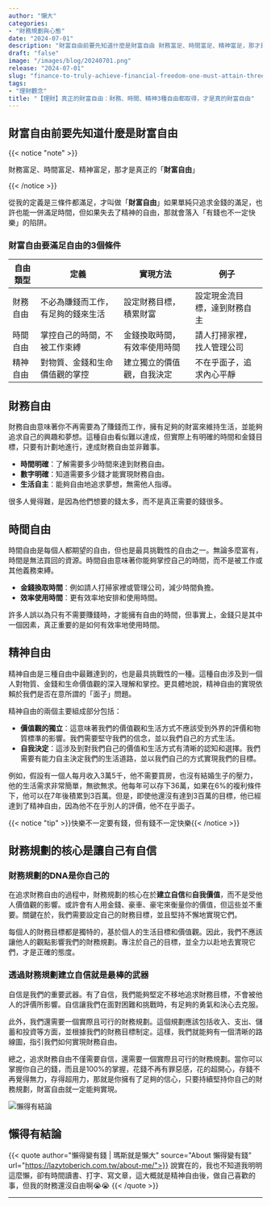 ```yaml
---
author: "懶大"
categories:
- "財務規劃與心態"
date: "2024-07-01"
description: "財富自由前要先知道什麼是財富自由 財務富足、時間富足、精神富足，那才是真正的「財富自由」 從我的定義是三條件都滿足，才叫做「財富自由」如果單純只追求金錢的滿足，也許也能一併滿足時間，但如果失去了精神的自由，那就會落入「有錢也不一定快樂」的陷阱。 財富自由要滿足自由的3個條件 | 自由類型 | 定義 ..."
draft: "false"
image: "/images/blog/20240701.png"
release: "2024-07-01"
slug: "finance-to-truly-achieve-financial-freedom-one-must-attain-three-types-of-freedom-financial-time-and-mental-freedom"
tags:
- "理財觀念"
title: "【理財】真正的財富自由：財務、時間、精神3種自由都取得，才是真的財富自由"
---
```

## 財富自由前要先知道什麼是財富自由

{{< notice "note" >}}

財務富足、時間富足、精神富足，那才是真正的「**財富自由**」

{{< /notice >}}

從我的定義是三條件都滿足，才叫做「**財富自由**」如果單純只追求金錢的滿足，也許也能一併滿足時間，但如果失去了精神的自由，那就會落入「有錢也不一定快樂」的陷阱。

### 財富自由要滿足自由的3個條件

| 自由類型 | 定義 | 實現方法 | 例子 |
| --- | --- | --- | --- |
| 財務自由 | 不必為賺錢而工作，有足夠的錢來生活 | 設定財務目標，積累財富 | 設定現金流目標，達到財務自主 |
| 時間自由 | 掌控自己的時間，不被工作束縛 | 金錢換取時間，有效率使用時間 | 請人打掃家裡，找人管理公司 |
| 精神自由 | 對物質、金錢和生命價值觀的掌控 | 建立獨立的價值觀，自我決定 | 不在乎面子，追求內心平靜 |

## 財務自由

財務自由意味著你不再需要為了賺錢而工作，擁有足夠的財富來維持生活，並能夠追求自己的興趣和夢想。這種自由看似難以達成，但實際上有明確的時間和金錢目標，只要有計劃地進行，達成財務自由並非難事。

- **時間明確**：了解需要多少時間來達到財務自由。
- **數字明確**：知道需要多少錢才能實現財務自由。
- **生活自主**：能夠自由地追求夢想，無需他人指導。

很多人覺得難，是因為他們想要的錢太多，而不是真正需要的錢很多。

## 時間自由

時間自由是每個人都期望的自由，但也是最具挑戰性的自由之一。無論多麼富有，時間是無法買回的資源。時間自由意味著你能夠掌控自己的時間，而不是被工作或其他義務束縛。

- **金錢換取時間**：例如請人打掃家裡或管理公司，減少時間負擔。
- **效率使用時間**：更有效率地安排和使用時間。

許多人誤以為只有不需要賺錢時，才能擁有自由的時間，但事實上，金錢只是其中一個因素，真正重要的是如何有效率地使用時間。

## 精神自由

精神自由是三種自由中最難達到的，也是最具挑戰性的一種。這種自由涉及到一個人對物質、金錢和生命價值觀的深入理解和掌控。更具體地說，精神自由的實現依賴於我們是否在意所謂的「面子」問題。

精神自由的兩個主要組成部分包括：

- **價值觀的獨立**：這意味著我們的價值觀和生活方式不應該受到外界的評價和物質標準的影響。我們需要堅守我們的信念，並以我們自己的方式生活。
- **自我決定**：這涉及到對我們自己的價值和生活方式有清晰的認知和選擇。我們需要有能力自主決定我們的生活道路，並以我們自己的方式實現我們的目標。

例如，假設有一個人每月收入3萬5千，他不需要買房，也沒有結婚生子的壓力，他的生活需求非常簡單，無欲無求。他每年可以存下36萬，如果在6%的複利條件下，他可以在7年後積累到3百萬。但是，即使他還沒有達到3百萬的目標，他已經達到了精神自由，因為他不在乎別人的評價，他不在乎面子。

{{< notice "tip" >}}快樂不一定要有錢，但有錢不一定快樂{{< /notice >}}

## 財務規劃的核心是讓自己有自信

### 財務規劃的DNA是你自己的

在追求財務自由的過程中，財務規劃的核心在於**建立自信**和**自我價值**，而不是受他人價值觀的影響。或許會有人用金錢、豪車、豪宅來衡量你的價值，但這些並不重要。關鍵在於，我們需要設定自己的財務目標，並且堅持不懈地實現它們。

每個人的財務目標都是獨特的，基於個人的生活目標和價值觀。因此，我們不應該讓他人的觀點影響我們的財務規劃。專注於自己的目標，並全力以赴地去實現它們，才是正確的態度。

### 透過財務規劃建立自信就是最棒的武器

自信是我們的重要武器。有了自信，我們能夠堅定不移地追求財務目標，不會被他人的評價所影響。自信讓我們在面對困難和挑戰時，有足夠的勇氣和決心去克服。

此外，我們還需要一個實際且可行的財務規劃。這個規劃應該包括收入、支出、儲蓄和投資等方面，並根據我們的財務目標制定。這樣，我們就能夠有一個清晰的路線圖，指引我們如何實現財務自由。

總之，追求財務自由不僅需要自信，還需要一個實際且可行的財務規劃。當你可以掌握你自己的錢，而且是100%的掌握，花錢不再有罪惡感，花的超開心，存錢不再覺得無力，存得超用力，那就是你擁有了足夠的信心，只要持續堅持你自己的財務規劃，財富自由就一定能夠實現。

![懶得有結論](/images/blog/lazytobeconclude.svg)
## 懶得有結論

{{< quote author="懶得變有錢 | 瑪斯就是懶大" source="About 懶得變有錢" url="https://lazytoberich.com.tw/about-me/">}}
說實在的，我也不知道我明明這麼懶，卻有時間讀書、打字、寫文章，這大概就是精神自由後，做自己喜歡的事，但我的財務還沒自由啊😭😭
{{< /quote >}}


---